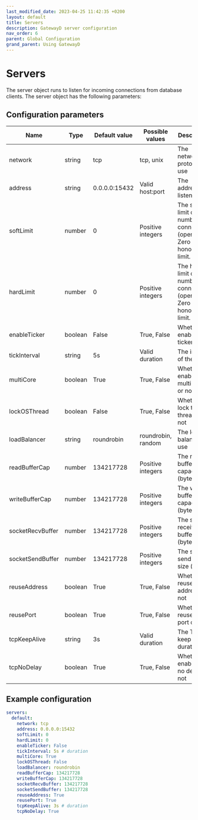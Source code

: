 ```yaml
---
last_modified_date: 2023-04-25 11:42:35 +0200
layout: default
title: Servers
description: GatewayD server configuration
nav_order: 6
parent: Global Configuration
grand_parent: Using GatewayD
---
```


# Servers

The server object runs to listen for incoming connections from database clients. The server object has the following parameters:

## Configuration parameters

| Name             | Type    | Default value | Possible values    | Description                                                                          |
| ---------------- | ------- | ------------- | ------------------ | ------------------------------------------------------------------------------------ |
| network          | string  | tcp           | tcp, unix          | The network protocol to use                                                          |
| address          | string  | 0.0.0.0:15432 | Valid host:port    | The address to listen on                                                             |
| softLimit        | number  | 0             | Positive integers  | The soft limit of the number of connections (open files). Zero means honor OS limit. |
| hardLimit        | number  | 0             | Positive integers  | The hard limit of the number of connections (open files). Zero means honor OS limit. |
| enableTicker     | boolean | False         | True, False        | Whether to enable the ticker or not                                                  |
| tickInterval     | string  | 5s            | Valid duration     | The interval of the ticker                                                           |
| multiCore        | boolean | True          | True, False        | Whether to enable multi-core or not                                                  |
| lockOSThread     | boolean | False         | True, False        | Whether to lock the OS thread or not                                                 |
| loadBalancer     | string  | roundrobin    | roundrobin, random | The load balancer to use                                                             |
| readBufferCap    | number  | 134217728     | Positive integers  | The read buffer capacity (bytes)                                                     |
| writeBufferCap   | number  | 134217728     | Positive integers  | The write buffer capacity (bytes)                                                    |
| socketRecvBuffer | number  | 134217728     | Positive integers  | The socket receive buffer size (bytes)                                               |
| socketSendBuffer | number  | 134217728     | Positive integers  | The socket send buffer size (bytes)                                                  |
| reuseAddress     | boolean | True          | True, False        | Whether to reuse the address or not                                                  |
| reusePort        | boolean | True          | True, False        | Whether to reuse the port or not                                                     |
| tcpKeepAlive     | string  | 3s            | Valid duration     | The TCP keep alive duration                                                          |
| tcpNoDelay       | boolean | True          | True, False        | Whether to enable TCP no delay or not                                                |

## Example configuration

```yaml
servers:
  default:
    network: tcp
    address: 0.0.0.0:15432
    softLimit: 0
    hardLimit: 0
    enableTicker: False
    tickInterval: 5s # duration
    multiCore: True
    lockOSThread: False
    loadBalancer: roundrobin
    readBufferCap: 134217728
    writeBufferCap: 134217728
    socketRecvBuffer: 134217728
    socketSendBuffer: 134217728
    reuseAddress: True
    reusePort: True
    tcpKeepAlive: 3s # duration
    tcpNoDelay: True
```
